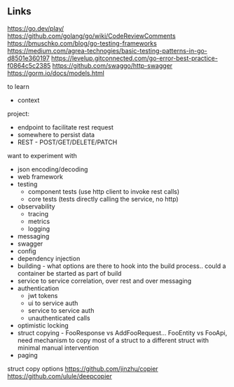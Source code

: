 ## Links

https://go.dev/play/
https://github.com/golang/go/wiki/CodeReviewComments
https://bmuschko.com/blog/go-testing-frameworks
https://medium.com/agrea-technogies/basic-testing-patterns-in-go-d8501e360197
https://levelup.gitconnected.com/go-error-best-practice-f0864c5c2385
https://github.com/swaggo/http-swagger
https://gorm.io/docs/models.html


to learn
- context

project: 
- endpoint to facilitate rest request
- somewhere to persist data
- REST - POST/GET/DELETE/PATCH

want to experiment with
- json encoding/decoding
- web framework
- testing
  - component tests (use http client to invoke rest calls)
  - core tests (tests directly calling the service, no http)
- observability
  - tracing
  - metrics
  - logging
- messaging
- swagger
- config
- dependency injection
- building - what options are there to hook into the build process.. could a container be started as part of build
- service to service correlation, over rest and over messaging
- authentication
  - jwt tokens
  - ui to service auth
  - service to service auth
  - unauthenticated calls
- optimistic locking
- struct copying - FooResponse vs AddFooRequest... FooEntity vs FooApi, need mechanism to copy most of a struct to a different struct with minimal manual intervention
- paging


struct copy options
https://github.com/jinzhu/copier
https://github.com/ulule/deepcopier
